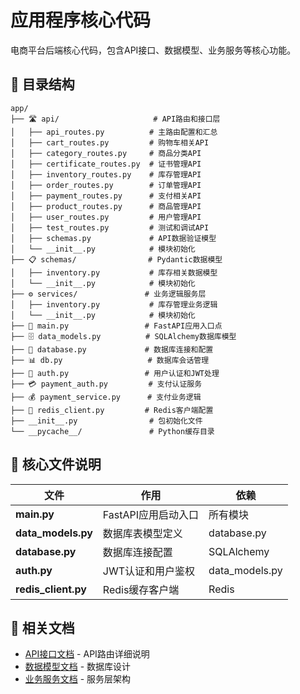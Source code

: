 # 应用程序核心代码

电商平台后端核心代码，包含API接口、数据模型、业务服务等核心功能。

## 📁 目录结构

```
app/
├── 🛣️ api/                     # API路由和接口层
│   ├── api_routes.py          # 主路由配置和汇总
│   ├── cart_routes.py         # 购物车相关API
│   ├── category_routes.py     # 商品分类API
│   ├── certificate_routes.py  # 证书管理API
│   ├── inventory_routes.py    # 库存管理API
│   ├── order_routes.py        # 订单管理API
│   ├── payment_routes.py      # 支付相关API
│   ├── product_routes.py      # 商品管理API
│   ├── user_routes.py         # 用户管理API
│   ├── test_routes.py         # 测试和调试API
│   ├── schemas.py             # API数据验证模型
│   └── __init__.py            # 模块初始化
├── 📋 schemas/                # Pydantic数据模型
│   ├── inventory.py           # 库存相关数据模型
│   └── __init__.py            # 模块初始化
├── ⚙️ services/               # 业务逻辑服务层
│   ├── inventory.py           # 库存管理业务逻辑
│   └── __init__.py            # 模块初始化
├── 🚀 main.py                 # FastAPI应用入口点
├── 🗄️ data_models.py          # SQLAlchemy数据库模型
├── 🔗 database.py             # 数据库连接和配置
├── 📊 db.py                   # 数据库会话管理
├── 🔐 auth.py                 # 用户认证和JWT处理
├── 💳 payment_auth.py         # 支付认证服务
├── 💰 payment_service.py      # 支付业务逻辑
├── 🔴 redis_client.py         # Redis客户端配置
├── __init__.py                # 包初始化文件
└── __pycache__/               # Python缓存目录
```

## 🔑 核心文件说明

| 文件 | 作用 | 依赖 |
|-----|------|------|
| **main.py** | FastAPI应用启动入口 | 所有模块 |
| **data_models.py** | 数据库表模型定义 | database.py |
| **database.py** | 数据库连接配置 | SQLAlchemy |
| **auth.py** | JWT认证和用户鉴权 | data_models.py |
| **redis_client.py** | Redis缓存客户端 | Redis |

## 🔗 相关文档

- [API接口文档](api/README.md) - API路由详细说明
- [数据模型文档](../docs/modules/data-models/) - 数据库设计
- [业务服务文档](services/README.md) - 服务层架构